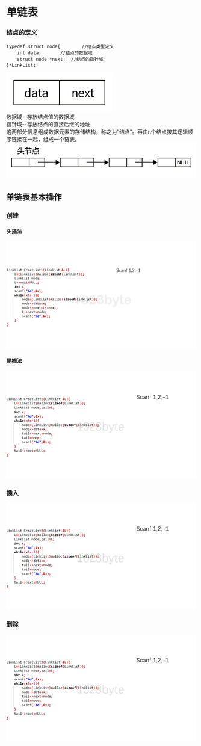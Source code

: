 # 单链表

### 结点的定义
```
typedef struct node{		//结点类型定义
	int data;		//结点的数据域
	struct node *next;	//结点的指针域
}*LinkList;
```
![结点结构](image/001.jpg)  
数据域--存放结点值的数据域  
指针域--存放结点的直接后继的地址  
这两部分信息组成数据元素的存储结构，称之为“结点”。再由n个结点按其逻辑顺序链接在一起，组成一个链表。  
![单链表](image/002.jpg)   

## 单链表基本操作
### 创建
#### 头插法
![头插法](image/g01.gif)  
#### 尾插法
![尾插法](image/g02.gif)  
### 插入
![头插法](https://github.com/1023byte/Learning-DataStructure-Algorithm/blob/master/DataStructure-Algorithm/image/g02.gif)
### 删除
![头插法](https://github.com/1023byte/Learning-DataStructure-Algorithm/blob/master/DataStructure-Algorithm/image/g02.gif)
